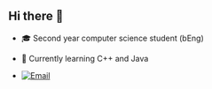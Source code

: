 ##  Hi there 👋
- 🎓 Second year computer science student (bEng)
- 🌱 Currently learning C++ and Java

- [![Email](https://img.shields.io/badge/-Email-red?style=flat&logo=gmail&logoColor=white)](mailto:iatkinson18@outlook.com)




